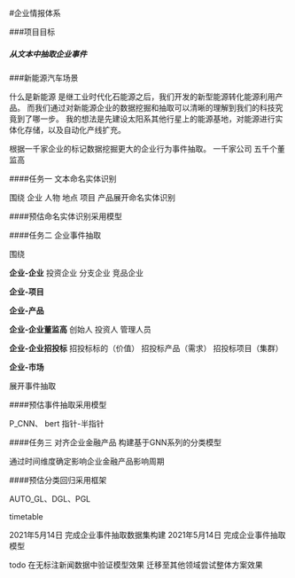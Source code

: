 #企业情报体系 

###项目目标
##### 从文本中抽取企业事件

###新能源汽车场景

什么是新能源 是继工业时代化石能源之后，我们开发的新型能源转化能源利用产品。
而我们通过对新能源企业的数据挖掘和抽取可以清晰的理解到我们的科技究竟到了哪一步。
我的想法是先建设太阳系其他行星上的能源基地，对能源进行实体化存储，以及自动化产线扩充。

根据一千家企业的标记数据挖掘更大的企业行为事件抽取。
一千家公司 五千个董监高 

####任务一 文本命名实体识别

围绕 企业 人物 地点 项目 产品展开命名实体识别

####预估命名实体识别采用模型


####任务二 企业事件抽取

围绕 

**企业-企业** 
投资企业 分支企业 竞品企业

**企业-项目**
 
**企业-产品** 

**企业-企业董监高**
创始人 投资人 管理人员

**企业-企业招投标**
招投标标的（价值）
招投标产品（需求）
招投标项目（集群）

**企业-市场**

展开事件抽取

####预估事件抽取采用模型

P_CNN、 bert 指针-半指针

####任务三 对齐企业金融产品 构建基于GNN系列的分类模型

通过时间维度确定影响企业金融产品影响周期

####预估分类回归采用框架

AUTO_GL、DGL、PGL

timetable

2021年5月14日 完成企业事件抽取数据集构建
2021年5月14日 完成企业事件抽取模型

todo
在无标注新闻数据中验证模型效果
迁移至其他领域尝试整体方案效果